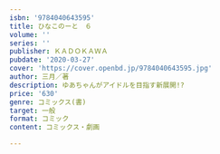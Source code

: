 ```yaml
---
isbn: '9784040643595'
title: ひなこのーと　６
volume: ''
series: ''
publisher: ＫＡＤＯＫＡＷＡ
pubdate: '2020-03-27'
cover: 'https://cover.openbd.jp/9784040643595.jpg'
author: 三月／著
description: ゆあちゃんがアイドルを目指す新展開!?
price: '630'
genre: コミックス(書)
target: 一般
format: コミック
content: コミックス・劇画

---
```

